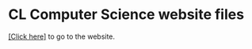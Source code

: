 # CL Computer Science website files
<a href="https://michaelschung.github.io/" target="_blank">[Click here]</a> to go to the website.